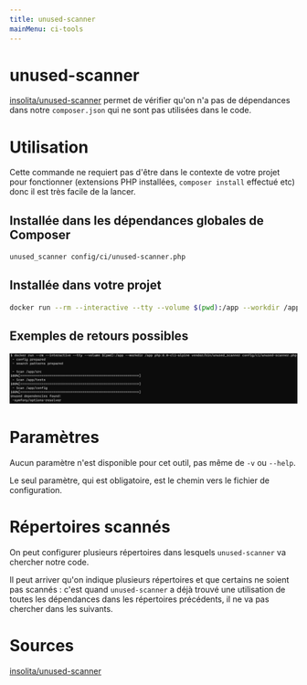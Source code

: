 ```yaml
---
title: unused-scanner
mainMenu: ci-tools
---
```


# unused-scanner

[insolita/unused-scanner](https://github.com/Insolita/unused-scanner)
permet de vérifier qu'on n'a pas de dépendances dans notre `composer.json` qui ne sont pas utilisées dans le code.

# Utilisation

Cette commande ne requiert pas d'être dans le contexte de votre projet pour fonctionner 
(extensions PHP installées, `composer install` effectué etc) donc il est très facile de la lancer.

## Installée dans les dépendances globales de Composer

```bash
unused_scanner config/ci/unused-scanner.php
```

## Installée dans votre projet

```bash
docker run --rm --interactive --tty --volume $(pwd):/app --workdir /app php:8.0-cli-alpine vendor/bin/unused_scanner config/ci/unused-scanner.php
```

## Exemples de retours possibles

![Example](images/unused-scanner/example.png)

# Paramètres

Aucun paramètre n'est disponible pour cet outil, pas même de `-v` ou `--help`.

Le seul paramètre, qui est obligatoire, est le chemin vers le fichier de configuration.

# Répertoires scannés

On peut configurer plusieurs répertoires dans lesquels `unused-scanner` va chercher notre code.

Il peut arriver qu'on indique plusieurs répertoires et que certains ne soient pas scannés :
c'est quand `unused-scanner` a déjà trouvé une utilisation de toutes les dépendances dans les répertoires précédents,
il ne va pas chercher dans les suivants.

# Sources

[insolita/unused-scanner](https://github.com/Insolita/unused-scanner)
